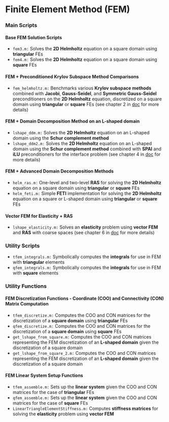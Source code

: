 # Finite Element Method (FEM)
### Main Scripts
#### Base FEM Solution Scripts
* `fem3.m:` Solves the **2D Helmholtz** equation on a square domain using **triangular** FEs
* `fem4.m:` Solves the **2D Helmholtz** equation on a square domain using **square** FEs
#### FEM + Preconditioned Krylov Subspace Method Comparisons
* `fem_helmholtz.m:` Benchmarks various **Krylov subspace methods** combined with **Jacobi**, **Gauss-Seidel**, and **Symmetric Gauss-Seidel** preconditioners on the **2D Helmholtz** equation, discretized on a square domain using **triangular** or **square** FEs (see chapter 2 in [doc](https://github.com/ntselepidis/SciComput-MATLAB/blob/master/A%20Study%20of%20Advanced%20Computational%20Methods.pdf) for more details)
#### FEM + Domain Decomposition Method on an L-shaped domain
* `lshape_ddm.m:` Solves the **2D Helmholtz** equation on an L-shaped domain using the **Schur complement method**
* `lshape_ddm2.m:` Solves the **2D Helmholtz** equation on an L-shaped domain using the **Schur complement method** combined with **SPAI** and **iLU** preconditioners for the interface problem (see chapter 4 in [doc](https://github.com/ntselepidis/SciComput-MATLAB/blob/master/A%20Study%20of%20Advanced%20Computational%20Methods.pdf) for more details)
#### FEM + Advanced Domain Decomposition Methods
* `helm_ras.m:` One-level and two-level **RAS** for solving the **2D Helmholtz** equation on a square domain using **triangular** or **square** FEs
* `helm_feti.m:` Simple **FETI** implementation for solving the **2D Helmholtz** equation on a square or L-shaped domain using **triangular** or **square** FEs
#### Vector FEM for Elasticity + RAS
* `lshape_elasticity.m:` Solves an **elasticity** problem using **vector FEM** and **RAS** with coarse spaces (see chapter 6 in [doc](https://github.com/ntselepidis/SciComput-MATLAB/blob/master/A%20Study%20of%20Advanced%20Computational%20Methods.pdf) for more details)
### Utility Scripts
* `tfem_integrals.m:` Symbolically computes the **integrals** for use in FEM with **triangular** elements
* `qfem_integrals.m:` Symbolically computes the **integrals** for use in FEM with **square** elements
### Utility Functions
#### FEM Discretization Functions - Coordinate (COO) and Connectivity (CON) Matrix Computation
* `tfem_discretize.m:` Computes the COO and CON matrices for the discretization of a **square domain** using **triangular** FEs
* `qfem_discretize.m:` Computes the COO and CON matrices for the discretization of a **square domain** using **square** FEs
* `get_lshape_from_square.m:` Computes the COO and CON matrices representing the FEM discretization of an **L-shaped domain** given the discretization of a square domain
* `get_lshape_from_square_2.m:` Computes the COO and CON matrices representing the FEM discretization of an **L-shaped domain** given the discretization of a square domain
#### FEM Linear System Setup Functions
* `tfem_assemble.m:` Sets up the **linear system** given the COO and CON matrices for the case of **triangular** FEs
* `qfem_assemble.m:` Sets up the **linear system** given the COO and CON matrices for the case of **square** FEs
* `LinearTriangleElementStiffness.m:` Computes **stiffness matrices** for solving the **elasticity** problem using **vector FEM**

